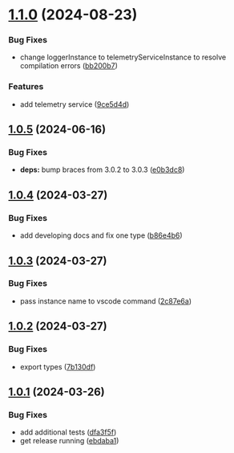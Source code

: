 # [1.1.0](https://github.com/forcedotcom/salesforcedx-vscode-service-provider/compare/1.0.5...1.1.0) (2024-08-23)


### Bug Fixes

* change loggerInstance to telemetryServiceInstance to resolve compilation errors ([bb200b7](https://github.com/forcedotcom/salesforcedx-vscode-service-provider/commit/bb200b7635e486946a90b29f43b3ccfbf8d2b228))


### Features

* add telemetry service ([9ce5d4d](https://github.com/forcedotcom/salesforcedx-vscode-service-provider/commit/9ce5d4d633c3ce12e2138f11160da5b1dacae7ac))



## [1.0.5](https://github.com/forcedotcom/salesforcedx-vscode-service-provider/compare/1.0.4...1.0.5) (2024-06-16)


### Bug Fixes

* **deps:** bump braces from 3.0.2 to 3.0.3 ([e0b3dc8](https://github.com/forcedotcom/salesforcedx-vscode-service-provider/commit/e0b3dc83deb29d9c27bb177e5d0784d8f5e2ecb5))



## [1.0.4](https://github.com/forcedotcom/salesforcedx-vscode-service-provider/compare/1.0.3...1.0.4) (2024-03-27)


### Bug Fixes

* add developing docs and fix one type ([b86e4b6](https://github.com/forcedotcom/salesforcedx-vscode-service-provider/commit/b86e4b6ed3122abb604e31fd952c27d0f6411385))



## [1.0.3](https://github.com/forcedotcom/salesforcedx-vscode-service-provider/compare/1.0.2...1.0.3) (2024-03-27)


### Bug Fixes

* pass instance name to vscode command ([2c87e6a](https://github.com/forcedotcom/salesforcedx-vscode-service-provider/commit/2c87e6a31b8c88f62ca5e62a7c6e2b4e2062d70d))



## [1.0.2](https://github.com/forcedotcom/salesforcedx-vscode-service-provider/compare/1.0.1...1.0.2) (2024-03-27)


### Bug Fixes

* export types ([7b130df](https://github.com/forcedotcom/salesforcedx-vscode-service-provider/commit/7b130df0b6f259fb387bfd17e3801351527e3c67))



## [1.0.1](https://github.com/forcedotcom/salesforcedx-vscode-service-provider/compare/dfa3f5f5012559155c9e7d44521a5d6fce8fd92c...1.0.1) (2024-03-26)


### Bug Fixes

* add additional tests ([dfa3f5f](https://github.com/forcedotcom/salesforcedx-vscode-service-provider/commit/dfa3f5f5012559155c9e7d44521a5d6fce8fd92c))
* get release running ([ebdaba1](https://github.com/forcedotcom/salesforcedx-vscode-service-provider/commit/ebdaba1b7b21c3df320918e2069f1ed6f29fecaa))



